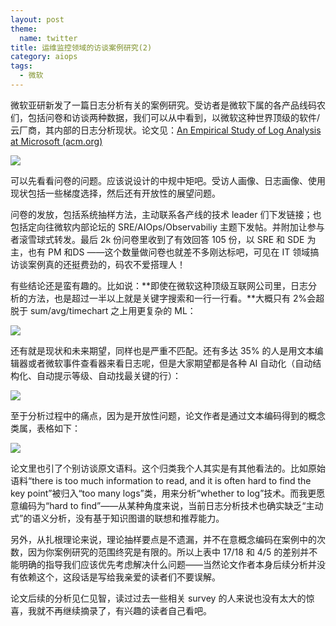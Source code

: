 ```yaml
---
layout: post
theme:
  name: twitter
title: 运维监控领域的访谈案例研究(2)
category: aiops
tags:
  - 微软
---
```


微软亚研新发了一篇日志分析有关的案例研究。受访者是微软下属的各产品线码农们，包括问卷和访谈两种数据，我们可以从中看到，以微软这种世界顶级的软件/云厂商，其内部的日志分析现状。论文见：[An Empirical Study of Log Analysis at Microsoft (acm.org)](https://dl.acm.org/doi/pdf/10.1145/3540250.3558963)

![](https://pic4.zhimg.com/v2-a79a025c17f452e25e3b5b3ff1c35cc7_r.jpg)

可以先看看问卷的问题。应该说设计的中规中矩吧。受访人画像、日志画像、使用现状包括一些梯度选择，然后还有开放性的展望问题。

问卷的发放，包括系统抽样方法，主动联系各产线的技术 leader 们下发链接；也包括定向往微软内部论坛的 SRE/AIOps/Observabiliy 主题下发帖。并附加让参与者滚雪球式转发。最后 2k 份问卷里收到了有效回答 105 份，以 SRE 和 SDE 为主，也有 PM 和DS ——这个数量做问卷也就差不多刚达标吧，可见在 IT 领域搞访谈案例真的还挺费劲的，码农不爱搭理人！

有些结论还是蛮有趣的。比如说：**即使在微软这种顶级互联网公司里，日志分析的方法，也是超过一半以上就是关键字搜索和一行一行看。**大概只有 2%会超脱于 sum/avg/timechart 之上用更复杂的 ML：

![](https://pic1.zhimg.com/v2-29f2341386f718a121c309ce1dc7c5a8_r.jpg)

还有就是现状和未来期望，同样也是严重不匹配。还有多达 35% 的人是用文本编辑器或者微软事件查看器来看日志呢，但是大家期望都是各种 AI 自动化（自动结构化、自动提示等级、自动找最关键的行）：

![](https://pic3.zhimg.com/v2-b6e62e03f30ceed14cee1636f8100892_r.jpg)

至于分析过程中的痛点，因为是开放性问题，论文作者是通过文本编码得到的概念类属，表格如下：

![](https://pic4.zhimg.com/80/v2-5e5b4605d20e2919e2f14bb8ae538d47_720w.webp)

论文里也引了个别访谈原文语料。这个归类我个人其实是有其他看法的。比如原始语料“there is too much information to read, and it is often hard to find the key point”被归入“too many logs”类，用来分析“whether to log”技术。而我更愿意编码为“hard to find”——从某种角度来说，当前日志分析技术也确实缺乏“主动式”的语义分析，没有基于知识图谱的联想和推荐能力。

另外，从扎根理论来说，理论抽样要点是不遗漏，并不在意概念编码在案例中的次数，因为你案例研究的范围终究是有限的。所以上表中 17/18 和 4/5 的差别并不能明确的指导我们应该优先考虑解决什么问题——当然论文作者本身后续分析并没有依赖这个，这段话是写给我亲爱的读者们不要误解。

论文后续的分析见仁见智，读过过去一些相关 survey 的人来说也没有太大的惊喜，我就不再继续摘录了，有兴趣的读者自己看吧。

